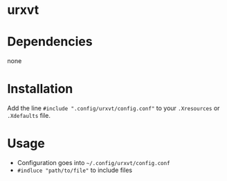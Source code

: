 # urxvt

# Dependencies
none

# Installation
Add the line `#include ".config/urxvt/config.conf"` to your `.Xresources` or `.Xdefaults` file.

# Usage
* Configuration goes into `~/.config/urxvt/config.conf`
* `#indluce "path/to/file"` to include files
